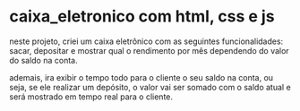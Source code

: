 # caixa_eletronico com html, css e js

neste projeto, criei um caixa eletrônico com as seguintes funcionalidades: sacar, depositar e mostrar qual o rendimento por mês dependendo do valor do saldo na conta.

ademais, ira exibir o tempo todo para o cliente o seu saldo na conta, ou seja, se ele realizar um depósito, o valor vai ser somado com o saldo atual e será mostrado em tempo real para o cliente.

